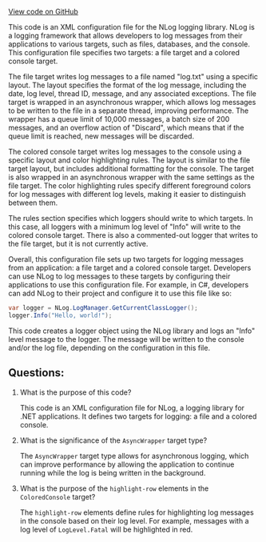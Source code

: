 [View code on GitHub](https://github.com/nethermindeth/nethermind/Nethermind.PerfTest/NLog.config)

This code is an XML configuration file for the NLog logging library. NLog is a logging framework that allows developers to log messages from their applications to various targets, such as files, databases, and the console. This configuration file specifies two targets: a file target and a colored console target. 

The file target writes log messages to a file named "log.txt" using a specific layout. The layout specifies the format of the log message, including the date, log level, thread ID, message, and any associated exceptions. The file target is wrapped in an asynchronous wrapper, which allows log messages to be written to the file in a separate thread, improving performance. The wrapper has a queue limit of 10,000 messages, a batch size of 200 messages, and an overflow action of "Discard", which means that if the queue limit is reached, new messages will be discarded.

The colored console target writes log messages to the console using a specific layout and color highlighting rules. The layout is similar to the file target layout, but includes additional formatting for the console. The target is also wrapped in an asynchronous wrapper with the same settings as the file target. The color highlighting rules specify different foreground colors for log messages with different log levels, making it easier to distinguish between them.

The rules section specifies which loggers should write to which targets. In this case, all loggers with a minimum log level of "Info" will write to the colored console target. There is also a commented-out logger that writes to the file target, but it is not currently active.

Overall, this configuration file sets up two targets for logging messages from an application: a file target and a colored console target. Developers can use NLog to log messages to these targets by configuring their applications to use this configuration file. For example, in C#, developers can add NLog to their project and configure it to use this file like so:

```csharp
var logger = NLog.LogManager.GetCurrentClassLogger();
logger.Info("Hello, world!");
``` 

This code creates a logger object using the NLog library and logs an "Info" level message to the logger. The message will be written to the console and/or the log file, depending on the configuration in this file.
## Questions: 
 1. What is the purpose of this code?
    
    This code is an XML configuration file for NLog, a logging library for .NET applications. It defines two targets for logging: a file and a colored console.

2. What is the significance of the `AsyncWrapper` target type?
    
    The `AsyncWrapper` target type allows for asynchronous logging, which can improve performance by allowing the application to continue running while the log is being written in the background.

3. What is the purpose of the `highlight-row` elements in the `ColoredConsole` target?
    
    The `highlight-row` elements define rules for highlighting log messages in the console based on their log level. For example, messages with a log level of `LogLevel.Fatal` will be highlighted in red.